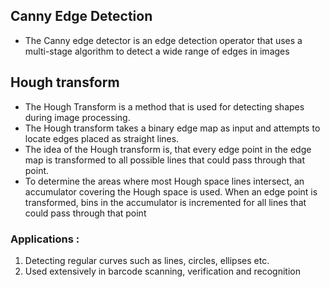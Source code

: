 ## Canny Edge Detection
* The Canny edge detector is an edge detection operator that uses a multi-stage algorithm to detect a wide range of edges in images

## Hough transform
* The Hough Transform is a method that is used for detecting shapes during image processing.
* The Hough transform takes a binary edge map as input and attempts to locate edges placed as straight lines. 
* The idea of the Hough transform is, that every edge point in the edge map is transformed to all possible lines that could pass through that point.
* To determine the areas where most Hough space lines intersect, an accumulator covering the Hough space is used. When an edge point is transformed, bins in the accumulator is incremented for all lines that could pass through that point
### Applications :
1. Detecting regular curves such as lines, circles, ellipses etc.
2. Used extensively in barcode scanning, verification and recognition
